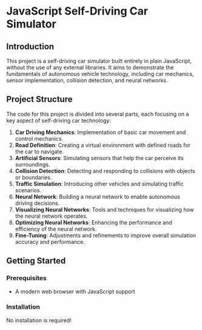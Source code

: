 # JavaScript Self-Driving Car Simulator

## Introduction
This project is a self-driving car simulator built entirely in plain JavaScript, without the use of any external libraries. It aims to demonstrate the fundamentals of autonomous vehicle technology, including car mechanics, sensor implementation, collision detection, and neural networks.

## Project Structure
The code for this project is divided into several parts, each focusing on a key aspect of self-driving car technology:

1. **Car Driving Mechanics**: Implementation of basic car movement and control mechanics.
2. **Road Definition**: Creating a virtual environment with defined roads for the car to navigate.
3. **Artificial Sensors**: Simulating sensors that help the car perceive its surroundings.
4. **Collision Detection**: Detecting and responding to collisions with objects or boundaries.
5. **Traffic Simulation**: Introducing other vehicles and simulating traffic scenarios.
6. **Neural Network**: Building a neural network to enable autonomous driving decisions.
7. **Visualizing Neural Networks**: Tools and techniques for visualizing how the neural network operates.
8. **Optimizing Neural Networks**: Enhancing the performance and efficiency of the neural network.
9. **Fine-Tuning**: Adjustments and refinements to improve overall simulation accuracy and performance.

## Getting Started
### Prerequisites
- A modern web browser with JavaScript support

### Installation
No installation is required! 
